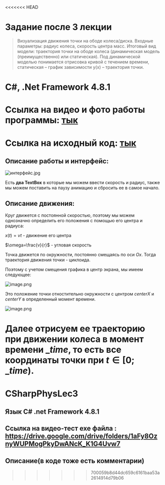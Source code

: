 <<<<<<< HEAD
# Задание после 3 лекции

> Визуализация движения точки на ободе колеса/диска. Входные параметры:
радиус колеса, скорость центра масс. Итоговый вид модели: траектория
точки на ободе колеса (динамическая модель (преимущественно) или
статическая). Под динамической моделью понимается отрисовка кривой с
течением времени, статическая – график зависимости y(x) – траектория
точки.
> 

# C#, .Net Framework 4.8.1

# Ссылка на видео и фото работы программы: [тык](https://drive.google.com/drive/folders/1aFy8OznyWUPMogPkyDwANcK_K1G4Uvw7?usp=drive_link)

# Ссылка на исходный код: [тык](https://github.com/hizu77/CSharpPhysLec3)

## Описание работы и интерфейс:

![интерфейс.jpg](%25D0%25B8%25D0%25BD%25D1%2582%25D0%25B5%25D1%2580%25D1%2584%25D0%25B5%25D0%25B9%25D1%2581.jpg)

Есть **два TextBox** в которые мы можем ввести скорость и радиус, также мы можем поставить на паузу анимацию и сбросить ее в самое начало.

## Описание движения:

Круг движется с постоянной скоростью, поэтому мы можем однозначно определить его положения с помощью его центра и радиуса:

$x(t)=vt$ - движение его центра

$\omega=\frac{v}{r}$ - угловая скорость

Точка движется по окружности, постоянно смещаясь по оси $Ox$. Тогда траектория движения точки - циклоида.

Поэтому с учетом смещения графика в центр экрана, мы имеем следующее:

![image.png](image.png)

Это положение точки отностительно окружности с центром $centerX$ и $centerY$ в определенный момент времени.

![image.png](image%201.png)

Далее отрисуем ее траекторию при движении колеса в момент времени $\_time$, то есть все координаты точки при $t \in [0;\_time)$.
=======
# CSharpPhysLec3

## Язык C# .net Framework 4.8.1
## Ссылка на видео-тест exe файла : https://drive.google.com/drive/folders/1aFy8OznyWUPMogPkyDwANcK_K1G4Uvw7
## Описание(в коде тоже есть комментарии)


>>>>>>> 700059b8d44dc659c6161baa53a2614914d79b06

